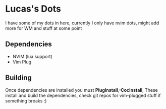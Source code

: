 # Lucas's Dots
I have some of my dots in here, currently I only have nvim dots, might add more for WM and stuff at some point 

## Dependencies 
- NVIM (lua support)
- Vim Plug

## Building
Once dependencies are installed you must **PlugInstall**,**:CocInstall**, These install and build the dependencies, check git repos for vim-plugged stuff if something breaks :)

